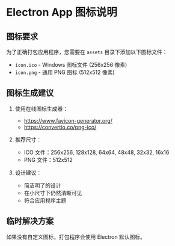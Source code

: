 # Electron App 图标说明

## 图标要求

为了正确打包应用程序，您需要在 `assets` 目录下添加以下图标文件：

- `icon.ico` - Windows 图标文件 (256x256 像素)
- `icon.png` - 通用 PNG 图标 (512x512 像素)

## 图标生成建议

1. 使用在线图标生成器：
   - https://www.favicon-generator.org/
   - https://convertio.co/png-ico/

2. 推荐尺寸：
   - ICO 文件：256x256, 128x128, 64x64, 48x48, 32x32, 16x16
   - PNG 文件：512x512

3. 设计建议：
   - 简洁明了的设计
   - 在小尺寸下仍然清晰可见
   - 符合应用程序主题

## 临时解决方案

如果没有自定义图标，打包程序会使用 Electron 默认图标。